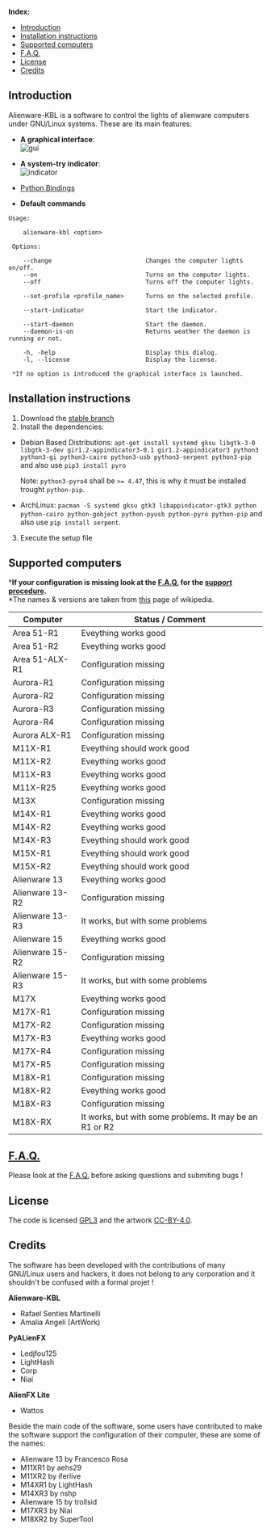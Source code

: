 **Index:**

* [Introduction](https://github.com/rsm-gh/alienware-kbl#introduction)
* [Installation instructions](https://github.com/rsm-gh/alienware-kbl#how-to-install)
* [Supported computers](https://github.com/rsm-gh/alienware-kbl#supported-computers)
* [F.A.Q.](https://github.com/rsm-gh/alienware-kbl/wiki/F.A.Q.)
* [License](https://github.com/rsm-gh/alienware-kbl#license)
* [Credits](https://github.com/rsm-gh/alienware-kbl#credits)


## Introduction

Alienware-KBL is a software to control the lights of alienware computers under GNU/Linux systems. These are its main features:

* **A graphical interface**:  
![gui](https://cloud.githubusercontent.com/assets/11134652/24292992/f16cd1f6-108f-11e7-9257-650b34197d84.png)

* **A system-try indicator**:  
![indicator](https://cloud.githubusercontent.com/assets/11134652/24293017/0c107260-1090-11e7-8c57-ef52c8f9854a.png)

* [Python Bindings](https://github.com/rsm-gh/alienware-kbl/wiki/Python-Bindings)

* **Default commands**
```
Usage:

    alienware-kbl <option>

 Options:

    --change                          Changes the computer lights on/off.
    --on                              Turns on the computer lights.
    --off                             Turns off the computer lights.
    
    --set-profile <profile_name>      Turns on the selected profile.
    
    --start-indicator                 Start the indicator.
    
    --start-daemon                    Start the daemon.
    --daemon-is-on                    Returns weather the daemon is running or not.
    
    -h, -help                         Display this dialog.
    -l, --license                     Display the license.

 *If no option is introduced the graphical interface is launched.

```
	
## Installation instructions

1. Download the [stable branch](https://github.com/rsm-gh/alienware-kbl/archive/stable.zip)
2. Install the dependencies:
 * Debian Based Distributions: `apt-get install systemd gksu libgtk-3-0 libgtk-3-dev gir1.2-appindicator3-0.1 gir1.2-appindicator3 python3 python3-gi python3-cairo python3-usb python3-serpent python3-pip` and also use `pip3 install pyro`
 
    Note: `python3-pyro4` shall be `>= 4.47`, this is why it must be installed trought `python-pip`. 
 
 * ArchLinux: `pacman -S systemd gksu gtk3 libappindicator-gtk3 python python-cairo python-gobject python-pyusb python-pyro python-pip` and also use `pip install serpent`.
 
3. Execute the setup file

## Supported computers

***If your configuration is missing look at the [F.A.Q.](https://github.com/rsm-gh/alienware-kbl/wiki/F.A.Q.#) for the [support procedure](https://github.com/rsm-gh/alienware-kbl/wiki/F.A.Q.#my-computer-is-not-supported-what-can-i-do).**  
*The names & versions are taken from [this](https://en.wikipedia.org/wiki/Alienware) page of wikipedia.  

|Computer       |Status / Comment|
|---------------|----------------|
|Area 51-R1     |Eveything works good     |
|Area 51-R2     |Eveything works good     |
|Area 51-ALX-R1 |Configuration missing    |
|Aurora-R1      |Configuration missing    |
|Aurora-R2      |Configuration missing    |
|Aurora-R3      |Configuration missing    |
|Aurora-R4      |Configuration missing    |
|Aurora ALX-R1  |Configuration missing    |
|M11X-R1        |Eveything should work good      |
|M11X-R2        |Eveything works good            |
|M11X-R3        |Eveything works good            |
|M11X-R25       |Eveything works good            |
|M13X           |Configuration missing           |
|M14X-R1        |Eveything works good            |
|M14X-R2        |Eveything works good            |
|M14X-R3        |Eveything should work good      |
|M15X-R1        |Eveything should work good      |
|M15X-R2        |Eveything should work good      |
|Alienware 13   |Eveything works good            |
|Alienware 13-R2|Configuration missing           |
|Alienware 13-R3|It works, but with some problems|
|Alienware 15   |Eveything works good            |
|Alienware 15-R2|Configuration missing           |
|Alienware 15-R3|It works, but with some problems|
|M17X           |Eveything works good            |
|M17X-R1        |Configuration missing           |
|M17X-R2        |Configuration missing           |
|M17X-R3        |Eveything works good            |
|M17X-R4        |Configuration missing           |
|M17X-R5        |Configuration missing           |
|M18X-R1        |Configuration missing           |
|M18X-R2        |Eveything works good            |
|M18X-R3        |Configuration missing           |
|M18X-RX        |It works, but with some problems. It may be an R1 or R2|

## [F.A.Q.](https://github.com/rsm-gh/alienware-kbl/wiki/F.A.Q.)

Please look at the [F.A.Q.](https://github.com/rsm-gh/alienware-kbl/wiki/F.A.Q.) before asking questions and submiting bugs !

## License

The code is licensed [GPL3](./usr/share/doc/alienware-kbl/GPL3) and the artwork [CC-BY-4.0](./usr/share/doc/alienware-kbl/CC-BY-4.0). 

## Credits

The software has been developed with the contributions of many GNU/Linux users and hackers, it does not belong to any corporation and it shouldn't be confused with a formal projet !

**Alienware-KBL**

* Rafael Senties Martinelli
* Amalia Angeli (ArtWork)

**PyALienFX**

* Ledjfou125
* LightHash
* Corp
* Niai

**AlienFX Lite**

* Wattos

Beside the main code of the software, some users have contributed to make the software support the configuration of their computer, these are some of the names:

* Alienware 13 by Francesco Rosa
* M11XR1 by aehs29
* M11XR2 by iferlive
* M14XR1 by LightHash
* M14XR3 by nshp
* Alienware 15 by trollsid
* M17XR3 by Niai
* M18XR2 by SuperTool

